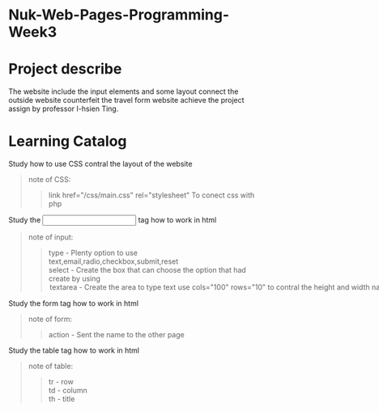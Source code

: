 # Nuk-Web-Pages-Programming-Week3
# Project describe
The website include the input elements and some layout connect the outside website counterfeit the travel form website achieve the project assign by professor I-hsien Ting.
# Learning Catalog
Study how to use CSS contral the layout of the website
>note of CSS:
>>link href="/css/main.css" rel="stylesheet" To conect css with php</br>

Study the <input> tag how to work in html
>note of input:</br>
>>type - Plenty option to use text,email,radio,checkbox,submit,reset</br>
select - Create the box that can choose the option that had create by using <option></br>
textarea - Create the area to type text use cols="100" rows="10" to contral the height and width</br>
name - It bring the tag to the other place</br>
pattern - Control the input format</br>
checked - Default check</br>
required - The Input that must be enter</br>

Study the form tag how to work in html
>note of form:</br>
>>action - Sent the name to the other page

Study the table tag how to work in html
>note of table:</br>
>>tr - row</br>
td - column</br>
th - title
